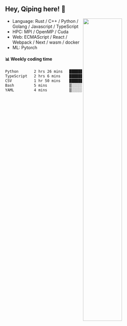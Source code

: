 

## Hey, Qiping here! :wave:

[<img align="right" width="50%" src="https://github-readme-stats.vercel.app/api?username=ppppqp&theme=dark&show_icons=true">](https://metrics.lecoq.io/ppppqp?template=classic)



-   Language: Rust / C++ / Python / Golang / Javascript / TypeScript
-   HPC: MPI / OpenMP / Cuda
-   Web: ECMAScript / React / Webpack / Next / wasm / docker
-   ML: Pytorch



#### :bar_chart: Weekly coding time

<!--START_SECTION:waka-->

```txt
Python       2 hrs 26 mins   █████████▒░░░░░░░░░░░░░░░   36.98 %
TypeScript   2 hrs 6 mins    ████████░░░░░░░░░░░░░░░░░   31.95 %
CSV          1 hr 50 mins    ███████░░░░░░░░░░░░░░░░░░   27.88 %
Bash         5 mins          ▒░░░░░░░░░░░░░░░░░░░░░░░░   01.26 %
YAML         4 mins          ▒░░░░░░░░░░░░░░░░░░░░░░░░   01.11 %
```

<!--END_SECTION:waka-->
